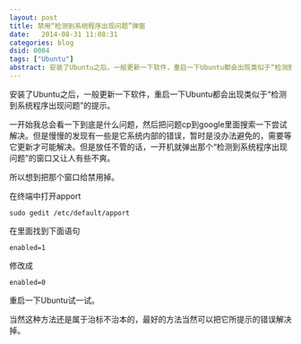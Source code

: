 ```yaml
---
layout: post
title: 禁用“检测到系统程序出现问题”弹窗
date:   2014-08-31 11:08:31
categories: blog
dsid: 0004
tags: ["Ubuntu"]
abstract: 安装了Ubuntu之后，一般更新一下软件，重启一下Ubuntu都会出现类似于“检测到系统程序出现问题”的提示。所以想到把那个窗口给禁用掉。
---
```


安装了Ubuntu之后，一般更新一下软件，重启一下Ubuntu都会出现类似于“检测到系统程序出现问题”的提示。

一开始我总会看一下到底是什么问题，然后把问题cp到google里面搜索一下尝试解决。但是慢慢的发现有一些是它系统内部的错误，暂时是没办法避免的，需要等它更新才可能解决。但是放任不管的话，一开机就弹出那个“检测到系统程序出现问题”的窗口又让人有些不爽。

所以想到把那个窗口给禁用掉。

在终端中打开apport

    sudo gedit /etc/default/apport

在里面找到下面语句

    enabled=1
    
修改成

    enabled=0
    
重启一下Ubuntu试一试。

当然这种方法还是属于治标不治本的，最好的方法当然可以把它所提示的错误解决掉。
